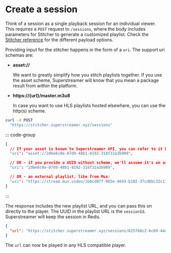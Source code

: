 # Create a session

Think of a session as a single playback session for an individual viewer. This requires a `POST` request to `/sessions`, where the body includes parameters for Stitcher to generate a customized playlist. Check the [Stitcher reference](/reference/stitcher) for the different payload options.

Providing input for the stitcher happens in the form of a `uri`. The support uri schemas are:

- **asset://**

  We want to greatly simplify how you stitch playlists together. If you use the asset scheme, Superstreamer will know that you mean a package result from within the platform.

- **https://{url}/master.m3u8**

  In case you want to use HLS playlists hosted elsewhere, you can use the http(s) scheme.

```sh
curl -X POST
  "https://stitcher.superstreamer.xyz/sessions"

```

::: code-group

```json [Request]
{
  // If your asset is known to Superstreamer API, you can refer to it by assetId:
  "uri": "asset://2d6e6c0e-07d9-48b1-8192-318f32a3b909",

  // OR - if you provide a UUID without scheme, we'll assume it's an assetId:
  "uri": "2d6e6c0e-07d9-48b1-8192-318f32a3b909",

  // OR - an external playlist, like from Mux:
  "uri": "https://stream.mux.video/1b0cd077-965e-4693-b102-37cd6bc32c17/master.m3u8"
}
```

:::

The response includes the new playlist URL, and you can pass this on directly to the player. The UUID in the playlist URL is the `sessionId`. Superstreamer will keep the session in Redis.

```json
{
  "url": "https://stitcher.superstreamer.xyz/sessions/625f68c2-6c09-44d4-a50f-81873cb7839b/master.m3u8"
}
```

The `url` can now be played in any HLS compatible player.